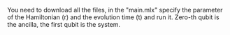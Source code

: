 You need to download all the files, in the "main.mlx" specify the parameter of the Hamiltonian (r) and the evolution time (t) and run it. Zero-th qubit is the ancilla, the first qubit is the system.
